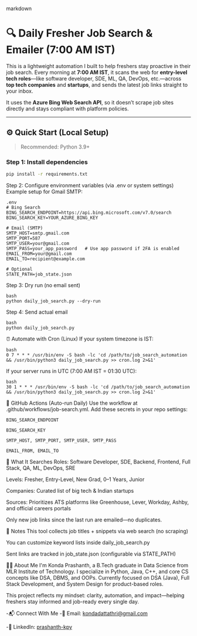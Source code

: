 markdown
# 🔍 Daily Fresher Job Search & Emailer (7:00 AM IST)

This is a lightweight automation I built to help freshers stay proactive in their job search. Every morning at **7:00 AM IST**, it scans the web for **entry-level tech roles**—like software developer, SDE, ML, QA, DevOps, etc.—across **top tech companies** and **startups**, and sends the latest job links straight to your inbox.

It uses the **Azure Bing Web Search API**, so it doesn’t scrape job sites directly and stays compliant with platform policies.

---

## ⚙️ Quick Start (Local Setup)

> Recommended: Python 3.9+

### Step 1: Install dependencies
```bash
pip install -r requirements.txt
```
Step 2: Configure environment variables (via .env or system settings)
Example setup for Gmail SMTP:
```
.env
# Bing Search
BING_SEARCH_ENDPOINT=https://api.bing.microsoft.com/v7.0/search
BING_SEARCH_KEY=YOUR_AZURE_BING_KEY

# Email (SMTP)
SMTP_HOST=smtp.gmail.com
SMTP_PORT=587
SMTP_USER=your@gmail.com
SMTP_PASS=your_app_password   # Use app password if 2FA is enabled
EMAIL_FROM=your@gmail.com
EMAIL_TO=recipient@example.com

# Optional
STATE_PATH=job_state.json
```
Step 3: Dry run (no email sent)
```
bash
python daily_job_search.py --dry-run
```
Step 4: Send actual email
```
bash
python daily_job_search.py
```
⏰ Automate with Cron (Linux)
If your system timezone is IST:
```
bash
0 7 * * * /usr/bin/env -S bash -lc 'cd /path/to/job_search_automation && /usr/bin/python3 daily_job_search.py >> cron.log 2>&1'
```
If your server runs in UTC (7:00 AM IST = 01:30 UTC):
```
bash
30 1 * * * /usr/bin/env -S bash -lc 'cd /path/to/job_search_automation && /usr/bin/python3 daily_job_search.py >> cron.log 2>&1'
```
🧪 GitHub Actions (Auto-run Daily)
Use the workflow at .github/workflows/job-search.yml. Add these secrets in your repo settings:
```
BING_SEARCH_ENDPOINT

BING_SEARCH_KEY

SMTP_HOST, SMTP_PORT, SMTP_USER, SMTP_PASS

EMAIL_FROM, EMAIL_TO
```
🔎 What It Searches
Roles: Software Developer, SDE, Backend, Frontend, Full Stack, QA, ML, DevOps, SRE

Levels: Fresher, Entry-Level, New Grad, 0–1 Years, Junior

Companies: Curated list of big tech & Indian startups

Sources: Prioritizes ATS platforms like Greenhouse, Lever, Workday, Ashby, and official careers portals

Only new job links since the last run are emailed—no duplicates.

📝 Notes
This tool collects job titles + snippets via web search (no scraping)

You can customize keyword lists inside daily_job_search.py

Sent links are tracked in job_state.json (configurable via STATE_PATH)

👨‍💻 About Me
I'm Konda Prashanth, a B.Tech graduate in Data Science from MLR Institute of Technology. I specialize in Python, Java, C++, and core CS concepts like DSA, DBMS, and OOPs. Currently focused on DSA (Java), Full Stack Development, and System Design for product-based roles.

This project reflects my mindset: clarity, automation, and impact—helping freshers stay informed and job-ready every single day.

-📬 Connect With Me
-📧 Email: kondadattathri@gmail.com

-💼 LinkedIn: [prashanth-kpy](linkedin.com/in/prashanth-kpy)

